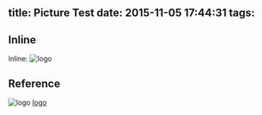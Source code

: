 title: Picture Test
date: 2015-11-05 17:44:31
tags:
---

## Inline
Inline: ![logo](https://hexo.io/logo.svg)

## Reference
![logo] [logo]

[logo]: https://hexo.io/logo.svg